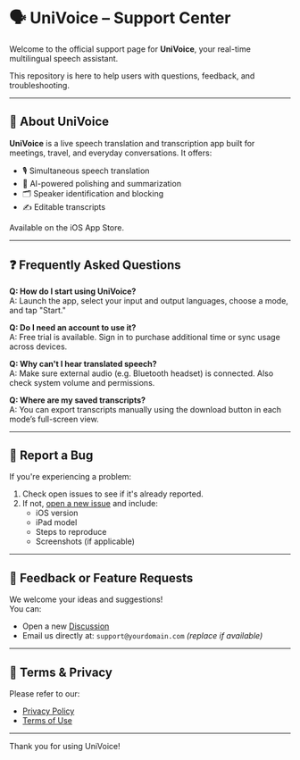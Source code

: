 # 🗣️ UniVoice – Support Center

Welcome to the official support page for **UniVoice**, your real-time multilingual speech assistant.

This repository is here to help users with questions, feedback, and troubleshooting.

---

## 📘 About UniVoice

**UniVoice** is a live speech translation and transcription app built for meetings, travel, and everyday conversations. It offers:

- 🎙️ Simultaneous speech translation
- 🧠 AI-powered polishing and summarization
- 🗂️ Speaker identification and blocking
- ✍️ Editable transcripts

Available on the iOS App Store.

---

## ❓ Frequently Asked Questions

**Q: How do I start using UniVoice?**  
A: Launch the app, select your input and output languages, choose a mode, and tap "Start."

**Q: Do I need an account to use it?**  
A: Free trial is available. Sign in to purchase additional time or sync usage across devices.

**Q: Why can't I hear translated speech?**  
A: Make sure external audio (e.g. Bluetooth headset) is connected. Also check system volume and permissions.

**Q: Where are my saved transcripts?**  
A: You can export transcripts manually using the download button in each mode’s full-screen view.

---

## 🐞 Report a Bug

If you're experiencing a problem:
1. Check open issues to see if it's already reported.
2. If not, [open a new issue](https://github.com/metziai/univoice_support/issues/new) and include:
   - iOS version
   - iPad model
   - Steps to reproduce
   - Screenshots (if applicable)

---

## 💬 Feedback or Feature Requests

We welcome your ideas and suggestions!  
You can:
- Open a new [Discussion](https://github.com/metziai/univoice_support/discussions)
- Email us directly at: `support@yourdomain.com` *(replace if available)*

---

## 📄 Terms & Privacy

Please refer to our:
- [Privacy Policy](https://metziai.github.io/univoice_support/privacy) 
- [Terms of Use](https://metziai.github.io/univoice_support/terms)

---

Thank you for using UniVoice!
